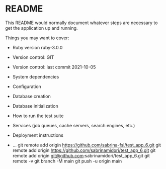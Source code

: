 # README

This README would normally document whatever steps are necessary to get the
application up and running.

Things you may want to cover:

* Ruby version ruby-3.0.0

* Version control: GIT 

* Version control: last commit 2021-10-05

* System dependencies

* Configuration

* Database creation

* Database initialization

* How to run the test suite

* Services (job queues, cache servers, search engines, etc.)

* Deployment instructions

* ...
 git remote add origin https://github.com/sabrina-fsl/test_app_6.git 
 git remote add origin https://github.com/sabrinamidori/test_app_6.git
 git remote add origin git@github.com:sabrinamidori/test_app_6.git
 git remote -v
 git branch -M main 
 git push -u origin main